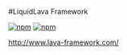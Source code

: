 #LiquidLava Framework

[![npm](https://img.shields.io/npm/v/lava.svg)](https://www.npmjs.com/package/lava)
[![npm](https://img.shields.io/npm/l/lava.svg)]()

http://www.lava-framework.com/